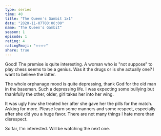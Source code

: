 ```yaml
---
type: series
time: 40
title: "The Queen's Gambit 1x1"
date: "2020-11-07T00:00:00"
name: "The Queen's Gambit"
season: 1
episode: 1
rating: 4
ratingEmoji: "⭐️⭐️⭐️⭐️"
share: true
---
```


Good! The premise is quite interesting. A woman who is "not suppose" to play chess seems to be a genius. Was it the drugs or is she actually one? I want to believe the latter.

The whole orphanage mood is quite depressing, thank God for the old man in the baseman. Such a depressing life. I was expecting some bullying but thankfully the other, older, girl takes her into her wing.

It was ugly how she treated her after she gave her the pills for the match. Asking for more. Please learn some manners and some respect, especially after she did you a huge favor. There are not many things I hate more than disrespect.

So far, I'm interested. Will be watching the next one.
